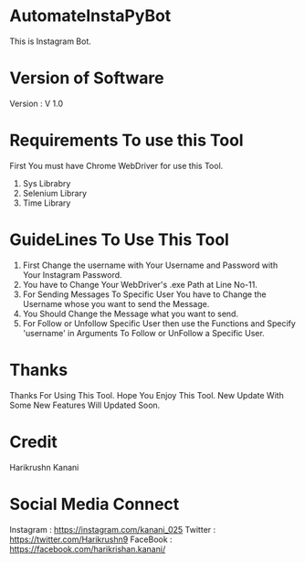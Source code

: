 # AutomateInstaPyBot
This is Instagram Bot.

# Version of Software
Version : V 1.0

# Requirements To use this Tool
First You must have Chrome WebDriver for use this Tool.
1. Sys Librabry
2. Selenium Library
3. Time Library

# GuideLines To Use This Tool
1. First Change the username with Your Username and Password with Your Instagram Password.
2. You have to Change Your WebDriver's .exe Path at Line No-11.
3. For Sending Messages To Specific User You have to Change the Username whose you want to send the Message.
4. You Should Change the Message what you want to send.
5. For Follow or Unfollow Specific User then use the Functions and Specify 'username' in Arguments To Follow or UnFollow a Specific User.

# Thanks
Thanks For Using This Tool. Hope You Enjoy This Tool. New Update With Some New Features Will Updated Soon.

# Credit
Harikrushn Kanani

# Social Media Connect
Instagram : https://instagram.com/kanani_025
Twitter   : https://twitter.com/Harikrushn9
FaceBook  : https://facebook.com/harikrishan.kanani/
